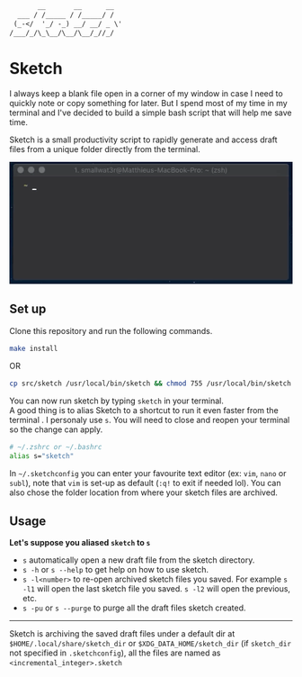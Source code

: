 ```
       __       __      __
  ___ / /_____ / /_____/ /
 (_-</  '_/ -_) __/ __/ _ \'
/___/_/\_\__/\__/\__/_//_/
```

# Sketch

I always keep a blank file open in a corner of my window in case I need to quickly  note or copy something for later. But I spend most of my time in my  terminal and I've decided to build a simple bash script that will help  me save time.

Sketch is a small productivity script to rapidly generate and access draft files from a unique folder directly from the terminal.  

![Alt Text](https://github.com/smallwat3r/sketch/blob/master/demo/demo.gif)

## Set up
Clone this repository and run the following commands.  
```sh
make install
```
OR  
```sh
cp src/sketch /usr/local/bin/sketch && chmod 755 /usr/local/bin/sketch
```

You can now run sketch by typing `sketch` in your terminal.  
A good thing is to alias Sketch to a shortcut to run it even faster from the terminal .  I personaly use `s`.  You will need to close and reopen your terminal so the change can apply.  
```sh
# ~/.zshrc or ~/.bashrc
alias s="sketch"
```

In `~/.sketchconfig` you can enter your favourite text editor (ex: `vim`, `nano` or `subl`), note that `vim` is set-up as default (`:q!` to exit if needed lol). You can also chose the folder location from where your sketch files are archived.   

## Usage

**Let's suppose you aliased `sketch` to `s`**  

-  `s` automatically open a new draft file from the sketch directory.  
-  `s -h` or `s --help` to get help on how to use sketch. 
-  `s -l<number>` to re-open archived sketch files you saved. For example `s -l1` will open the last sketch file you saved. `s -l2` will open the previous, etc.  
-  `s -pu` or `s --purge` to purge all the draft files sketch created.  

---

Sketch is archiving the saved draft files under a default dir at  `$HOME/.local/share/sketch_dir` or `$XDG_DATA_HOME/sketch_dir` (if `sketch_dir` not specified in `.sketchconfig`), all the files are named as `<incremental_integer>.sketch`

